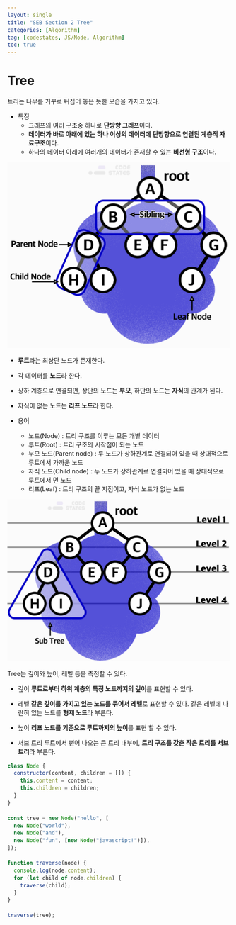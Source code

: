 ```yaml
---
layout: single
title: "SEB Section 2 Tree"
categories: [Algorithm]
tag: [codestates, JS/Node, Algorithm]
toc: true
---
```


# Tree

트리는 나무를 거꾸로 뒤집어 놓은 듯한 모습을 가지고 있다.

- 특징
  - 그래프의 여러 구조중 하나로 **단방향 그래프**이다.
  - **데이터가 바로 아래에 있는 하나 이상의 데이터에 단방향으로 연결된 계층적 자료구조**이다.
  - 하나의 데이터 아래에 여러개의 데이터가 존재할 수 있는 **비선형 구조**이다.

<img src="/assets/images/tree1.png">

- **루트**라는 최상단 노드가 존재한다.
- 각 데이터를 **노드**라 한다.
- 상하 계층으로 연결되면, 상단의 노드는 **부모**, 하단의 노드는 **자식**의 관계가 된다.
- 자식이 없는 노드는 **리프 노드**라 한다.

- 용어
  - 노드(Node) : 트리 구조를 이루는 모든 개별 데이터
  - 루트(Root) : 트리 구조의 시작점이 되는 노드
  - 부모 노드(Parent node) : 두 노드가 상하관계로 연결되어 있을 때 상대적으로
    루트에서 가까운 노드
  - 자식 노드(Child node) : 두 노드가 상하관계로 연결되어 있을 때 상대적으로 루트에서
    먼 노드
  - 리프(Leaf) : 트리 구조의 끝 지점이고, 자식 노드가 없는 노드

<img src="/assets/images/tree2.png">

Tree는 깊이와 높이, 레벨 등을 측정할 수 있다.

- 깊이
  **루트로부터 하위 계층의 특정 노드까지의 깊이**를 표현할 수 있다.

- 레벨
  **같은 깊이를 가지고 있는 노드를 묶어서 레벨**로 표현할 수 있다.
  같은 레벨에 나란히 있는 노드를 **형제 노드**라 부른다.

- 높이
  **리프 노드를 기준으로 루트까지의 높이**를 표현 할 수 있다.

- 서브 트리
  루트에서 뻗어 나오는 큰 트리 내부에, **트리 구조를 갖춘 작은 트리를 서브 트리**라 부른다.

```js
class Node {
  constructor(content, children = []) {
    this.content = content;
    this.children = children;
  }
}

const tree = new Node("hello", [
  new Node("world"),
  new Node("and"),
  new Node("fun", [new Node("javascript!")]),
]);

function traverse(node) {
  console.log(node.content);
  for (let child of node.children) {
    traverse(child);
  }
}

traverse(tree);
```
